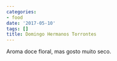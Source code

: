 ```yaml
---
categories:
- food
date: '2017-05-10'
tags: []
title: Domingo Hermanos Torrontes
---
```


Aroma doce floral, mas gosto muito seco.